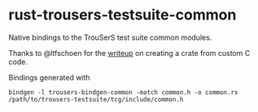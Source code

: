 # rust-trousers-testsuite-common

Native bindings to the TrouSerS test suite common modules.

Thanks to @ltfschoen for the [writeup](https://users.rust-lang.org/t/linking-with-custom-c-library/637/3) on creating a crate from custom C code.

Bindings generated with

    bindgen -l trousers-bindgen-common -match common.h -o common.rs /path/to/trousers-testsuite/tcg/include/common.h
